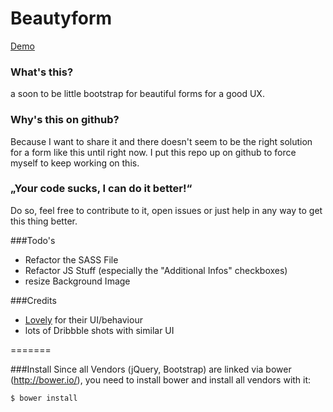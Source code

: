 Beautyform
==========

[Demo](http://labs.augusteight.at/beautyform/)


### What's this?
a soon to be little bootstrap for beautiful forms for a good UX. 

### Why's this on github?
Because I want to share it and there doesn't seem to be the right solution for a form like this until right now. 
I put this repo up on github to force myself to keep working on this.

### „Your code sucks, I can do it better!“ 
Do so, feel free to contribute to it, open issues or just help in any way to get this thing better. 

###Todo's
* Refactor the SASS File
* Refactor JS Stuff (especially the "Additional Infos" checkboxes)
* resize Background Image


###Credits
* [Lovely](https://livelovely.com/) for their UI/behaviour
* lots of Dribbble shots with similar UI

=======

###Install
 Since all Vendors (jQuery, Bootstrap) are linked via bower (http://bower.io/), you need to install bower and install all vendors with it:
 
 	$ bower install
 	

